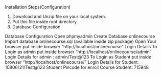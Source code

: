 Installation Steps(Configuration)

1. Download and Unzip file on your local system.
2. Put this file inside root directory
3. Database Configuration

Database Configuration
Open phpmyadmin
Create Database onlinecourse
Import database onlinecourse.sql (available inside zip package)
Open Your browser put inside browser “http://localhost/onlinecourse”
Login Details
To Login as admin put inside browser “http://localhost/onlinecourse/admin”
Login Details for admin : admin/Test@123
To Login as Student put inside browser “http://localhost/onlinecourse/”
Login Details for Student: 10806121/Test@123
Student Pincode for enroll Course Student: 715948
